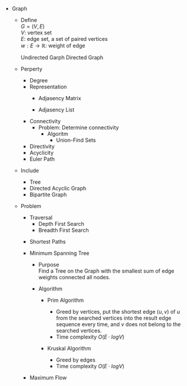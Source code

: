 * Graph 
  - Define  
    $G = (V, E)$  
    $V$: vertex set  
    $E$: edge set, a set of paired vertices  
    $w: E \to \mathbb R$: weight of edge

    Undirected Garph
    Directed Graph

  - Perperty  
    - Degree
    - Representation
      - Adjasency Matrix

      - Adjasency List
    - Connectivity
      - Problem: Determine connectivity
        - Algoritm
          * Union-Find Sets
    - Directivity
    - Acyclicity
    * Euler Path

  - Include
    * Tree
    * Directed Acyclic Graph
    * Bipartite Graph
  
  - Problem
    - Traversal
      - Depth First Search
      - Breadth First Search
    * Shortest Paths

    * Minimum Spanning Tree
      - Purpose  
        Find a Tree on the Graph with the smallest sum of edge weights connected all nodes.

      - Algorithm  
        * Prim Algorithm  
          - Greed by vertices, put the shortest edge $(u,v)$ of $u$ from the searched vertices into the result edge sequence every time, and $v$ does not belong to the searched vertices.
          - Time complexity $O(E·logV)$

        * Kruskal Algorithm
          - Greed by edges
          - Time complexity $O(E·logV)$

    * Maximum Flow